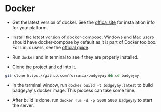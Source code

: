 # Docker

* Get the latest version of docker. See the [offical site](https://docs.docker.com/engine/installation/) for installation info for your platform.

* Install the latest version of docker-compose. Windows and Mac users should have docker-compose by default as it is part of Docker toolbox. For Linux users, see the
[official guide](https://docs.docker.com/compose/install/).

* Run `docker` and in terminal to see if they are properly installed.

* Clone the project and cd into it.

```bash
git clone https://github.com/fossasia/badgeyay && cd badgeyay
```

* In the terminal window, run `docker build -t badgeyay:latest` to build badgeyay's docker image. This process can take some time.

* After build is done, run `docker run -d -p 5000:5000 badgeyay` to start the server.
